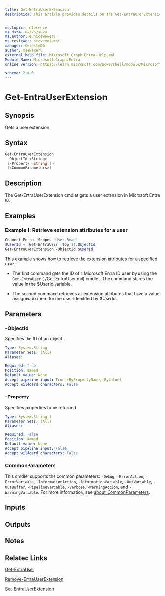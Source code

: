 ```yaml
---
title: Get-EntraUserExtension.
description: This article provides details on the Get-EntraUserExtension command.


ms.topic: reference
ms.date: 06/26/2024
ms.author: eunicewaweru
ms.reviewer: stevemutungi
manager: CelesteDG
author: msewaweru
external help file: Microsoft.Graph.Entra-Help.xml
Module Name: Microsoft.Graph.Entra
online version: https://learn.microsoft.com/powershell/module/Microsoft.Graph.Entra/Get-EntraUserExtension

schema: 2.0.0
---
```


# Get-EntraUserExtension

## Synopsis

Gets a user extension.

## Syntax

```powershell
Get-EntraUserExtension
 -ObjectId <String>
 [-Property <String[]>]
 [<CommonParameters>]
```

## Description

The Get-EntraUserExtension cmdlet gets a user extension in Microsoft Entra ID.

## Examples

### Example 1: Retrieve extension attributes for a user

```powershell
Connect-Entra -Scopes 'User.Read'
$UserId = (Get-EntraUser -Top 1).ObjectId
Get-EntraUserExtension -ObjectId $UserId
```

This example shows how to retrieve the extension attributes for a specified user.

- The first command gets the ID of a Microsoft Entra ID user by using the `Get-EntraUser` (./Get-EntraUser.md) cmdlet. The command stores the value in the $UserId variable.  

- The second command retrieves all extension attributes that have a value assigned to them for the user identified by $UserId.

## Parameters

### -ObjectId

Specifies the ID of an object.

```yaml
Type: System.String
Parameter Sets: (All)
Aliases:

Required: True
Position: Named
Default value: None
Accept pipeline input: True (ByPropertyName, ByValue)
Accept wildcard characters: False
```

### -Property

Specifies properties to be returned

```yaml
Type: System.String[]
Parameter Sets: (All)
Aliases:

Required: False
Position: Named
Default value: None
Accept pipeline input: False
Accept wildcard characters: False
```

### CommonParameters

This cmdlet supports the common parameters: `-Debug`, `-ErrorAction`, `-ErrorVariable`, `-InformationAction`, `-InformationVariable`, `-OutVariable`, `-OutBuffer`, `-PipelineVariable`, `-Verbose`, `-WarningAction`, and `-WarningVariable`. For more information, see [about_CommonParameters](https://go.microsoft.com/fwlink/?LinkID=113216).

## Inputs

## Outputs

## Notes

## Related Links

[Get-EntraUser](Get-EntraUser.md)

[Remove-EntraUserExtension](Remove-EntraUserExtension.md)

[Set-EntraUserExtension](Set-EntraUserExtension.md)
